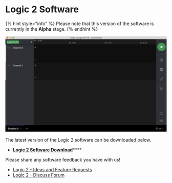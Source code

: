 # Logic 2 Software

{% hint style="info" %}
Please note that this version of the software is currently in the **Alpha** stage.
{% endhint %}

![](../.gitbook/assets/screen-shot-2020-09-03-at-6.52.16-pm%20%286%29%20%285%29.png)

The latest version of the Logic 2 software can be downloaded below.

* [**Logic 2 Software Download**](https://ideas.saleae.com/f/changelog/)\*\*\*\*

Please share any software feedback you have with us!

* [Logic 2 - Ideas and Feature Requests](https://ideas.saleae.com/)
* [Logic 2 - Discuss Forum](https://discuss.saleae.com/)



